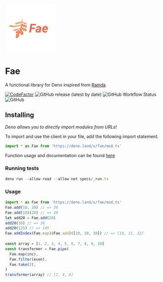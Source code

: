 ![](./assets/logo-160x160-2.png)

# Fae

A functional library for Deno inspired from [Ramda](https://ramdajs.com).

[![CodeFactor](https://www.codefactor.io/repository/github/jozty/fae/badge)](https://www.codefactor.io/repository/github/jozty/fae)
![GitHub release (latest by date)](https://img.shields.io/github/v/release/jozty/fae)
![GitHub Workflow Status](https://img.shields.io/github/workflow/status/jozty/fae/Tests?label=tests)
![GitHub](https://img.shields.io/github/license/jozty/fae)

## Installing

_Deno allows you to directly import modules from URLs!_

To import and use the client in your file, add the following import statement:

```typescript
import * as Fae from 'https://deno.land/x/fae/mod.ts'
```

Function usage and documentation can be found [here](https://doc.deno.land/https/deno.land/x/fae/mod.ts)

### Running tests

```typescript
deno run --allow-read --allow-net specs/_run.ts
```

### Usage

```typescript
import * as Fae from 'https://deno.land/x/fae/mod.ts'
Fae.add(10, 20) // => 30
Fae.add(10)(20) // => 30
let add20 = Fae.add(20)
add20(10) // => 30
add20(125) // => 145
Fae.addIndex(Fae.map)(Fae.add)([10, 20, 30]) // => [10, 21, 32]

const array = [1, 2, 3, 4, 5, 6, 7, 8, 9, 10]
const transformer = Fae.pipe(
  Fae.map(inc),
  Fae.filter(even),
  Fae.take(3),
)
transformer(array) // [2, 4, 6]
```
